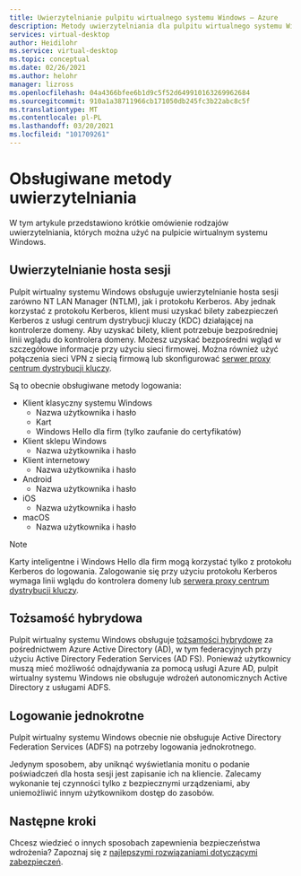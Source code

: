 ```yaml
---
title: Uwierzytelnianie pulpitu wirtualnego systemu Windows — Azure
description: Metody uwierzytelniania dla pulpitu wirtualnego systemu Windows.
services: virtual-desktop
author: Heidilohr
ms.service: virtual-desktop
ms.topic: conceptual
ms.date: 02/26/2021
ms.author: helohr
manager: lizross
ms.openlocfilehash: 04a4366bfee6b1d9c5f52d649910163269962684
ms.sourcegitcommit: 910a1a38711966cb171050db245fc3b22abc8c5f
ms.translationtype: MT
ms.contentlocale: pl-PL
ms.lasthandoff: 03/20/2021
ms.locfileid: "101709261"
---
```

# <a name="supported-authentication-methods"></a>Obsługiwane metody uwierzytelniania

W tym artykule przedstawiono krótkie omówienie rodzajów uwierzytelniania, których można użyć na pulpicie wirtualnym systemu Windows.

## <a name="session-host-authentication"></a>Uwierzytelnianie hosta sesji

Pulpit wirtualny systemu Windows obsługuje uwierzytelnianie hosta sesji zarówno NT LAN Manager (NTLM), jak i protokołu Kerberos. Aby jednak korzystać z protokołu Kerberos, klient musi uzyskać bilety zabezpieczeń Kerberos z usługi centrum dystrybucji kluczy (KDC) działającej na kontrolerze domeny. Aby uzyskać bilety, klient potrzebuje bezpośredniej linii wglądu do kontrolera domeny. Możesz uzyskać bezpośredni wgląd w szczegółowe informacje przy użyciu sieci firmowej. Można również użyć połączenia sieci VPN z siecią firmową lub skonfigurować [serwer proxy centrum dystrybucji kluczy](key-distribution-center-proxy.md).

Są to obecnie obsługiwane metody logowania:

- Klient klasyczny systemu Windows
    - Nazwa użytkownika i hasło
    - Kart
    - Windows Hello dla firm (tylko zaufanie do certyfikatów)
- Klient sklepu Windows
    - Nazwa użytkownika i hasło
- Klient internetowy
    - Nazwa użytkownika i hasło
- Android
    - Nazwa użytkownika i hasło
- iOS
    - Nazwa użytkownika i hasło
- macOS
    - Nazwa użytkownika i hasło

>[!NOTE]
>Karty inteligentne i Windows Hello dla firm mogą korzystać tylko z protokołu Kerberos do logowania. Zalogowanie się przy użyciu protokołu Kerberos wymaga linii wglądu do kontrolera domeny lub [serwera proxy centrum dystrybucji kluczy](key-distribution-center-proxy.md).

## <a name="hybrid-identity"></a>Tożsamość hybrydowa

Pulpit wirtualny systemu Windows obsługuje [tożsamości hybrydowe](../active-directory/hybrid/whatis-hybrid-identity.md) za pośrednictwem Azure Active Directory (AD), w tym federacyjnych przy użyciu Active Directory Federation Services (AD FS). Ponieważ użytkownicy muszą mieć możliwość odnajdywania za pomocą usługi Azure AD, pulpit wirtualny systemu Windows nie obsługuje wdrożeń autonomicznych Active Directory z usługami ADFS.

## <a name="single-sign-on-sso"></a>Logowanie jednokrotne

Pulpit wirtualny systemu Windows obecnie nie obsługuje Active Directory Federation Services (ADFS) na potrzeby logowania jednokrotnego.

Jedynym sposobem, aby uniknąć wyświetlania monitu o podanie poświadczeń dla hosta sesji jest zapisanie ich na kliencie. Zalecamy wykonanie tej czynności tylko z bezpiecznymi urządzeniami, aby uniemożliwić innym użytkownikom dostęp do zasobów.

## <a name="next-steps"></a>Następne kroki

Chcesz wiedzieć o innych sposobach zapewnienia bezpieczeństwa wdrożenia? Zapoznaj się z [najlepszymi rozwiązaniami dotyczącymi zabezpieczeń](security-guide.md).
